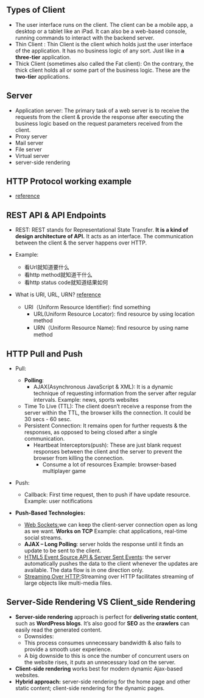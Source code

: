## Types of Client
  - The user interface runs on the client. The client can be a mobile app, a desktop or a tablet like an iPad. It can also be a web-based console, running commands to interact with the backend server.
  - Thin Client : Thin Client is the client which holds just the user interface of the application. It has no business logic of any sort. Just like in **a three-tier** application.
  - Thick Client (sometimes also called the Fat client): On the contrary, the thick client holds all or some part of the business logic. These are the **two-tier** applications.


## Server
  - Application server: The primary task of a web server is to receive the requests from the client & provide the response after executing the business logic based on the request parameters received from the client.
  - Proxy server
  - Mail server
  - File server
  - Virtual server
  - server-side rendering
   
## HTTP Protocol working example
  - [reference](https://developer.mozilla.org/en-US/docs/Web/HTTP/Overview)
  
## REST API & API Endpoints
  - REST: REST stands for Representational State Transfer. **It is a kind of design architecture of API.** It acts as an interface. The communication between the client & the server happens over HTTP. 
  - Example:
    - 看Url就知道要什么
    - 看http method就知道干什么
    - 看http status code就知道结果如何
    
  - What is URI, URL, URN? [reference](https://developer.mozilla.org/zh-CN/docs/Web/HTTP/Basics_of_HTTP/Identifying_resources_on_the_Web)
    - URI（Uniform Resource Identifier): find something
      - URL(Uniform Resource Locator): find resource by using location method
      - URN（Uniform Resource Name): find resource by using name method
  
## HTTP Pull and Push
  - Pull:
    - **Polling**:
       - AJAX(Asynchronous JavaScript & XML): It is a dynamic technique of requesting information from the server after regular intervals.   Example: news, sports websites
    - Time To Live (TTL):  The client doesn’t receive a response from the server within the TTL, the browser kills the connection. It could be 30 secs - 60 sesc.
    - Persistent Connection: It remains open for further requests & the responses, as opposed to being closed after a single communication.
      - Heartbeat Interceptors(push): These are just blank request responses between the client and the server to prevent the browser from killing the connection.
        - Consume a lot of resources    Example: browser-based multiplayer game
  - Push:
    - Callback: First time request, then to push if have update resource. Example: user notifications
    
  - **Push-Based Technologies:**
    - [Web Sockets:](https://developer.mozilla.org/en-US/docs/Web/API/WebSockets_API)we can keep the client-server connection open as long as we want.  **Works on TCP** Example: chat applications, real-time social streams. 
    - **AJAX – Long Polling**: server holds the response until it finds an update to be sent to the client.
    - [HTML5 Event Source API & Server Sent Events](https://developer.mozilla.org/en-US/docs/Web/API/Server-sent_events): the server automatically pushes the data to the client whenever the updates are available. The data flow is in one direction only.
    - [Streaming Over HTTP:](https://developer.mozilla.org/en-US/docs/Web/API/Streams_API/Concepts)Streaming over HTTP facilitates streaming of large objects like multi-media files.

## Server-Side Rendering VS Client_side Rendering
  - **Server-side rendering** approach is perfect for **delivering static content**, such as **WordPress blogs**. It’s also good for **SEO** as the **crawlers** can easily read the generated content.
    - Downsides:
    - This process consumes unnecessary bandwidth & also fails to provide a smooth user experience.
    - A big downside to this is once the number of concurrent users on the website rises, it puts an unnecessary load on the server.
  - **Client-side rendering** works best for modern dynamic Ajax-based websites.
  - **Hybrid approach:** server-side rendering for the home page and other static content; client-side rendering for the dynamic pages.
